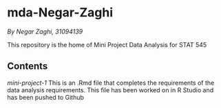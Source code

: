 # mda-Negar-Zaghi
*By Negar Zaghi, 31094139*

This repository is the home of Mini Project Data Analysis for STAT 545

## Contents
*mini-project-1*
This is an .Rmd file that completes the requirements of the data analysis requirements. This file has been worked on in R Studio and has been pushed to Github
